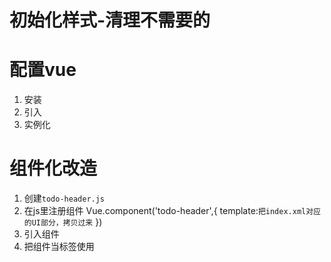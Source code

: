 # 初始化样式-清理不需要的

# 配置vue
1. 安装
2. 引入
3. 实例化

# 组件化改造
1. 创建`todo-header.js`
2. 在js里注册组件 Vue.component('todo-header',{
	template:`把index.xml对应的UI部分，拷贝过来`
})
3. 引入组件
    <script src="./js/components/todo-header.js"></script>
4. 把组件当标签使用
		<todo-header></todo-header>

